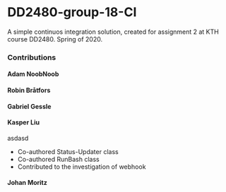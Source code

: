 # DD2480-group-18-CI
A simple continuos integration solution, created for assignment 2 at KTH course DD2480. Spring of 2020.

### Contributions
#### Adam NoobNoob


#### Robin Bråtfors

#### Gabriel Gessle

#### Kasper Liu
asdasd
- Co-authored Status-Updater class
- Co-authored RunBash class 
- Contributed to the investigation of webhook

#### Johan Moritz
